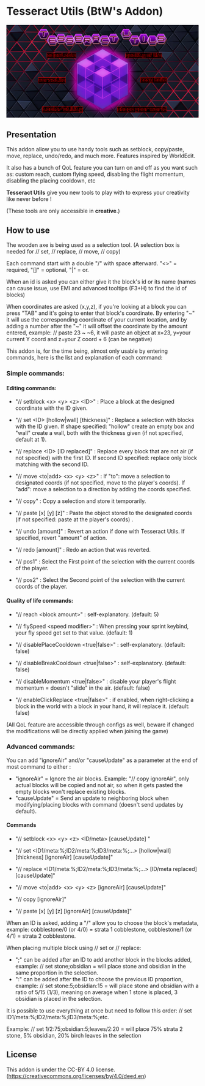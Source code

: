 # Tesseract Utils (BtW's Addon)

<p align="center">
  <img src="image/World Editor Banner1.png?raw=true" alt="Addon's banner" width="800"/>
</p>

## Presentation

This addon allow you to use handy tools such as setblock, copy/paste, move, replace, undo/redo, and much more.
Features inspired by WorldEdit.

It also has a bunch of QoL feature you can turn on and off as you want such as: custom reach, custom flying speed, disabling the flight momentum, disabling the placing cooldown, etc

**Tesseract Utils** give you new tools to play with to express your creativity like never before !

(These tools are only accessible in **creative**.)

## How to use

The wooden axe is being used as a selection tool. (A selection box is needed for // set, // replace, // move, // copy)

Each command start with a double "/" with space afterward. "<>" = required, "[]" = optional, "|" = or. 

When an id is asked you can either give it the block's id or its name (names can cause issue, use EMI and advanced tooltips (F3+H) to find the id of blocks)

When coordinates are asked (x,y,z), if you're looking at a block you can press "TAB" and it's going to enter that block's coordinate. By entering "\~\" it will use the corresponding coordinate of your current location, and by adding a number after the "\~\" it will offset the coordinate by the amount entered, example: // paste 23 ~ ~6, it will paste an object at x=23, y=your current Y coord and z=your Z coord + 6 (can be negative)

This addon is, for the time being, almost only usable by entering commands, here is the list and explanation of each command:

### Simple commands:

#### Editing commands:

- "// setblock <x\> <y\> <z\> <ID\>" : Place a block at the designed coordinate with the ID given.


- "// set <ID\> [hollow|wall\] [thickness\]" : Replace a selection with blocks with the ID given. If shape specified: "hollow" create an empty box and "wall" create a wall, both with the thickness given (if not specified, default at 1).


- "// replace <ID\> [ID replaced\]" : Replace every block that are not air (if not specified) with the first ID. If second ID specified: replace only block matching with the second ID.


- "// move <to|add\> <x\> <y\> <z\>" : If "to": move a selection to designated coords (if not specified, move to the player's coords). If "add": move a selection to a direction by adding the coords specified.


- "// copy" : Copy a selection and store it temporarily.


- "// paste [x\] [y\] [z\]" : Paste the object stored to the designated coords (if not specified: paste at the player's coords) .


- "// undo [amount\]" : Revert an action if done with Tesseract Utils. If specified, revert "amount" of action.


- "// redo [amount\]" : Redo an action that was reverted.


- "// pos1" : Select the First point of the selection with the current coords of the player.


- "// pos2" : Select the Second point of the selection with the current coords of the player.

#### Quality of life commands:

- "// reach <block amount\>" : self-explanatory. (default: 5)


- "// flySpeed <speed modifier\>" : When pressing your sprint keybind, your fly speed get set to that value. (default: 1)


- "// disablePlaceCooldown <true|false\>" : self-explanatory. (default: false)


- "// disableBreakCooldown <true|false\>" : self-explanatory. (default: false)


- "// disableMomentum <true|false\>" : disable your player's flight momentum = doesn't "slide" in the air. (default: false)


- "// enableClickReplace <true|false>" : if enabled, when right-clicking a block in the world with a block in your hand, it will replace it. (default: false)


(All QoL feature are accessible through configs as well, beware if changed the modifications will be directly applied when joining the game)

### Advanced commands:

You can add "ignoreAir" and/or "causeUpdate" as a parameter at the end of most command to either :

- "ignoreAir" = Ignore the air blocks. Example: "// copy ignoreAir", only actual blocks will be copied and not air, so when it gets pasted the empty blocks won't replace existing blocks.
- "causeUpdate" = Send an update to neighboring block when modifying/placing blocks with command (doesn't send updates by default).

#### Commands

- "// setblock <x\> <y\> <z\> <ID/meta\> [causeUpdate\] " 


- "// set <ID1/meta:%;ID2/meta:%;ID3/meta:%;...\> [hollow|wall\] [thickness\] [ignoreAir\] [causeUpdate\]"


- "// replace <ID1/meta:%;ID2/meta:%;ID3/meta:%;...\> [ID/meta replaced\] [causeUpdate\]"


- "// move <to|add\> <x\> <y\> <z\> [ignoreAir\] [causeUpdate\]"


- "// copy [ignoreAir\]"


- "// paste [x\] [y\] [z\] [ignoreAir\] [causeUpdate\]"

When an ID is asked, adding a "/" allow you to choose the block's metadata, example: cobblestone/0 (or 4/0) = strata 1 cobblestone,  cobblestone/1 (or 4/1) = strata 2 cobblestone.


When placing multiple block using // set or // replace:
- ";" can be added after an ID to add another block in the blocks added, example: // set stone;obsidian = will place stone and obsidian in the same proportion in the selection.
- ":" can be added after the ID to choose the previous ID proportion, example: // set stone:5;obsidian:15 = will place stone and obsidian with a ratio of 5/15 (1/3), meaning on average when 1 stone is placed, 3 obsidian is placed in the selection. 

It is possible to use everything at once but need to follow this order: // set ID1/meta:%;ID2/meta:%;ID3/meta:%;etc. 

Example: // set 1/2:75;obsidian:5;leaves/2:20 = will place 75% strata 2 stone, 5% obsidian, 20% birch leaves in the selection

## License

This addon is under the CC-BY 4.0 license.
(https://creativecommons.org/licenses/by/4.0/deed.en)
